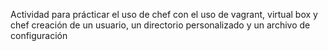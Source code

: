 Actividad para prácticar el uso de chef con el uso de vagrant, virtual box y chef creación de un usuario, un directorio personalizado y un archivo de configuración
